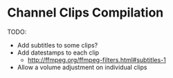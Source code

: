 Channel Clips Compilation
=========================

TODO:
* Add subtitles to some clips?
* Add datestamps to each clip
  - http://ffmpeg.org/ffmpeg-filters.html#subtitles-1
* Allow a volume adjustment on individual clips


